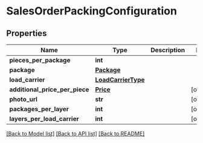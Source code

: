 # SalesOrderPackingConfiguration

## Properties
Name | Type | Description | Notes
------------ | ------------- | ------------- | -------------
**pieces_per_package** | **int** |  | 
**package** | [**Package**](Package.md) |  | 
**load_carrier** | [**LoadCarrierType**](LoadCarrierType.md) |  | 
**additional_price_per_piece** | [**Price**](Price.md) |  | [optional] 
**photo_url** | **str** |  | [optional] 
**packages_per_layer** | **int** |  | [optional] 
**layers_per_load_carrier** | **int** |  | [optional] 

[[Back to Model list]](../README.md#documentation-for-models) [[Back to API list]](../README.md#documentation-for-api-endpoints) [[Back to README]](../README.md)


